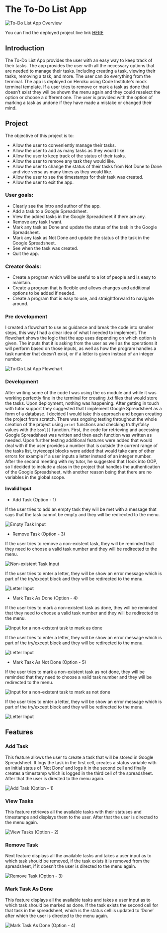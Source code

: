 # The To-Do List App
![To-Do List App Overview](https://github.com/devnickocodes/to-do-list-project/blob/main/documentation/to-do-list-app-overview.png)

You can find the deployed project live link [HERE](https://to-do-app-project-d0d8633fbefc.herokuapp.com/)

## Introduction

The To-Do List App provides the user with an easy way to keep track of their tasks. The app provides the user with all the necessary options that are needed to manage their tasks. Including creating a task, viewing their tasks, removing a task, and more. The user can do everything from the terminal. The app is deployed on Heroku using Code Institute's mock terminal template. If a user tries to remove or mark a task as done that doesn’t exist they will be shown the menu again and they could reselect the option or choose a different one. The user is provided with the option of marking a task as undone if they have made a mistake or changed their mind.

## Project 

The objective of this project is to:

- Allow the user to conveniently manage their tasks.
- Allow the user to add as many tasks as they would like.
- Allow the user to keep track of the status of their tasks.
- Allow the user to remove any task they would like.
- Allow the user to change the status of their tasks from Not Done to Done and vice versa as many times as they would like.
- Allow the user to see the timestamps for their task was created.
- Allow the user to exit the app.

### User goals:

- Clearly see the intro and author of the app.
- Add a task to a Google Spreadsheet.
- View the added tasks in the Google Spreadsheet if there are any.
- Remove any task I want.
- Mark any task as Done and update the status of the task in the Google Spreadsheet.
- Mark any task as Not Done and update the status of the task in the Google Spreadsheet.
- See when the task was created.
- Quit the app.

### Creator Goals:

- Create a program which will be useful to a lot of people and is easy to maintain. 
- Create a program that is flexible and allows changes and additional options to be added if needed.
- Create a program that is easy to use, and straightforward to navigate around.

### Pre development

I created a flowchart to use as guidance and break the code into smaller steps, this way I had a clear idea of what I needed to implement. The flowchart shows the logic that the app uses depending on which option is given. The inputs that it is asking from the user as well as the operations it will perform based on those inputs, as well as how the program handles a task number that doesn’t exist, or if a letter is given instead of an integer number.

![To-Do List App Flowchart](https://github.com/devnickocodes/to-do-list-project/blob/main/documentation/to-do-list-flowchart.png)

### Development

After writing some of the code I was using the os module and while it was working perfectly fine in the terminal for creating .txt files that would store the tasks. Upon deployment, nothing was happening. After getting in touch with tutor support they suggested that I implement Google Spreadsheet as a form of a database. I decided I would take this approach and began creating the project from scratch. There was ongoing testing throughout the whole creation of the project using `print` functions and checking truthy/falsy values with the `bool()` function. First, the code for retrieving and accessing Google Spreadsheet was written and then each function was written as needed. Upon further testing additional features were added that would deal with if the user provides a number that is outside the current range of the tasks list, try/except blocks were added that would take care of other errors for example if a user inputs a letter instead of an integer number. After the second meeting with my tutor, he suggested that I look into OOP, so I decided to include a class in the project that handles the authentication of the Google Spreadsheet, with another reason being that there are no variables in the global scope.

#### Invalid Input

- Add Task (Option - 1)

If the user tries to add an empty task they will be met with a message that says that the task cannot be empty and they will be redirected to the menu.

![Empty Task Input](https://github.com/devnickocodes/to-do-list-project/blob/main/documentation/enter-empty-task-add-task-option.png)

- Remove Task (Option - 3)

If the user tries to remove a non-existent task, they will be reminded that they need to choose a valid task number and they will be redirected to the menu.

![Non-existent Task Input](https://github.com/devnickocodes/to-do-list-project/blob/main/documentation/enter-a-non-existant-task-remove-task-option.png)

If the user tries to enter a letter, they will be show an error message which is part of the try/except block and they will be redirected to the menu.

![Letter Input](https://github.com/devnickocodes/to-do-list-project/blob/main/documentation/enter-a-letter-remove-task-option.png)

- Mark Task As Done (Option - 4)

If the user tries to mark a non-existent task as done, they will be reminded that they need to choose a valid task number and they will be redirected to the menu.

![Input for a non-existent task to mark as done](https://github.com/devnickocodes/to-do-list-project/blob/main/documentation/enter-a-non-existant-task-mark-task-as-done-option.png)

If the user tries to enter a letter, they will be show an error message which is part of the try/except block and they will be redirected to the menu.

![Letter Input](https://github.com/devnickocodes/to-do-list-project/blob/main/documentation/enter-a-letter-mark-task-as-done-option.png)

- Mark Task As Not Done (Option - 5)

If the user tries to mark a non-existent task as not done, they will be reminded that they need to choose a valid task number and they will be redirected to the menu.

![Input for a non-existent task to mark as not done](https://github.com/devnickocodes/to-do-list-project/blob/main/documentation/enter-a-non-existant-task-mark-task-as-not-done-option.png)

If the user tries to enter a letter, they will be show an error message which is part of the try/except block and they will be redirected to the menu.

![Letter Input](https://github.com/devnickocodes/to-do-list-project/blob/main/documentation/enter-a-letter-mark-task-as-not-done-option.png)

## Features 

### Add Task

This feature allows the user to create a task that will be stored in Google Spreadsheet. It logs the task in the first cell, creates a status variable with an initial status of ‘Not Done’ and logs it in the second cell and finally creates a timestamp which is logged in the third cell of the spreadsheet. After that the user is directed to the menu again.

![Add Task (Option - 1)](https://github.com/devnickocodes/to-do-list-project/blob/main/documentation/add-a-task.png)

### View Tasks

This feature retrieves all the available tasks with their statuses and timestamps and displays them to the user. After that the user is directed to the menu again.

![View Tasks (Option - 2)](https://github.com/devnickocodes/to-do-list-project/blob/main/documentation/view-tasks.png)

### Remove Task

Next feature displays all the available tasks and takes a user input as to which task should be removed, if the task exists it is removed from the spreadsheet, if it doesn’t the user is directed to the menu again.

![Remove Task (Option - 3)](https://github.com/devnickocodes/to-do-list-project/blob/main/documentation/remove-task.png)

### Mark Task As Done 

This feature displays all the available tasks and takes a user input as to which task should be marked as done. If the task exists the second cell for that task in the spreadsheet, which is the status cell is updated to ‘Done’ after which the user is directed to the menu again.

![Mark Task As Done (Option - 4)](https://github.com/devnickocodes/to-do-list-project/blob/main/documentation/mark-task-as-done.png)

